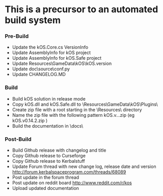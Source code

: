 # This is a precursor to an automated build system

### Pre-Build
* Update the kOS.Core.cs VersionInfo
* Update AssemblyInfo for kOS project
* Update AssemblyInfo for kOS.Safe project
* Update Resources\GameData\kOS\kOS.version
* Update doc\source\conf.py
* Update CHANGELOG.MD

### Build
* Build kOS solution in release mode
* Copy kOS.dll and kOS.Safe.dll to \Resources\GameData\kOS\Plugins\
* Create zip file with a root starting in the \Resources\ directory
* Name the zip file with the following pattern kOS.v<major>.<minor>.<patch>.zip (eg kOS.v0.14.2.zip )
* Build the documentation in \docs\

### Post-Build
* Build Github release with changelog and title
* Copy Github release to Curseforge
* Copy Github release to Kerbalstuff
* Update Forum thread with new change log, release date and version http://forum.kerbalspaceprogram.com/threads/68089
* Post update in the forum thread
* Post update on reddit board http://www.reddit.com/r/kos
* Upload updated documentation

